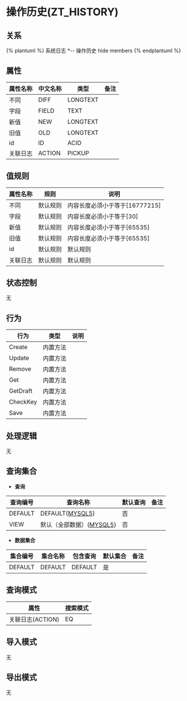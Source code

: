 # 操作历史(ZT_HISTORY)

  

## 关系
{% plantuml %}
系统日志 *-- 操作历史 
hide members
{% endplantuml %}

## 属性

| 属性名称        |    中文名称    | 类型     |  备注  |
| --------   |------------| -----   |  -------- | 
|不同|DIFF|LONGTEXT|&nbsp;|
|字段|FIELD|TEXT|&nbsp;|
|新值|NEW|LONGTEXT|&nbsp;|
|旧值|OLD|LONGTEXT|&nbsp;|
|id|ID|ACID|&nbsp;|
|关联日志|ACTION|PICKUP|&nbsp;|

## 值规则
| 属性名称    | 规则    |  说明  |
| --------   |------------| ----- | 
|不同|默认规则|内容长度必须小于等于[16777215]|
|字段|默认规则|内容长度必须小于等于[30]|
|新值|默认规则|内容长度必须小于等于[65535]|
|旧值|默认规则|内容长度必须小于等于[65535]|
|id|默认规则|默认规则|
|关联日志|默认规则|默认规则|

## 状态控制

无


## 行为
| 行为    | 类型    |  说明  |
| --------   |------------| ----- | 
|Create|内置方法|&nbsp;|
|Update|内置方法|&nbsp;|
|Remove|内置方法|&nbsp;|
|Get|内置方法|&nbsp;|
|GetDraft|内置方法|&nbsp;|
|CheckKey|内置方法|&nbsp;|
|Save|内置方法|&nbsp;|

## 处理逻辑
无

## 查询集合

* **查询**

| 查询编号 | 查询名称       | 默认查询 |   备注|
| --------  | --------   | --------   | ----- |
|DEFAULT|DEFAULT([MYSQL5](../../appendix/query_MYSQL5.md#History_Default))|否|&nbsp;|
|VIEW|默认（全部数据）([MYSQL5](../../appendix/query_MYSQL5.md#History_View))|否|&nbsp;|

* **数据集合**

| 集合编号 | 集合名称   |  包含查询  | 默认集合 |   备注|
| --------  | --------   | -------- | --------   | ----- |
|DEFAULT|DEFAULT|DEFAULT|是|&nbsp;|

## 查询模式
| 属性      |    搜索模式     |
| --------   |------------|
|关联日志(ACTION)|EQ|

## 导入模式
无


## 导出模式
无
